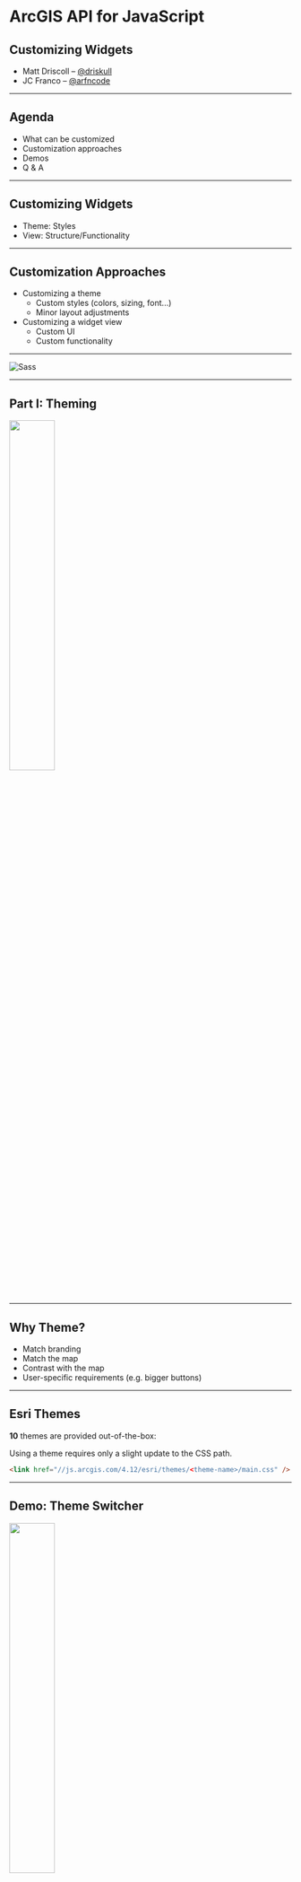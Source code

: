 <!-- .slide: data-background="../node_modules/esri-reveal.js-templates/img/2019/uc/bg-1.png" data-background-size="cover" -->
<!-- Presenter: Franco -->

# ArcGIS API for JavaScript

## Customizing Widgets

- Matt Driscoll – [@driskull](https://twitter.com/driskull)
- JC Franco – [@arfncode](https://twitter.com/arfncode)

---

## Agenda

- What can be customized
- Customization approaches
- Demos
- Q & A

---

## Customizing Widgets

- Theme<span>: Styles</span><!-- .element: class="fragment" data-fragment-index="1" -->
- View<span>: Structure/Functionality</span><!-- .element: class="fragment" data-fragment-index="1" -->

---

## Customization Approaches

- Customizing a theme <!-- .element: class="fragment" data-fragment-index="1" -->
  - Custom styles (colors, sizing, font...)
  - Minor layout adjustments
- Customizing a widget view <!-- .element: class="fragment" data-fragment-index="2" -->
  - Custom UI
  - Custom functionality

---

<!-- .slide: data-background="img/bricks/blocky.png" data-background-size="cover"  -->

<img alt="Sass" src="./img/bricks/continue.png" class="plain" />

---

<!-- .slide: data-background="../node_modules/esri-reveal.js-templates/img/2019/uc/bg-3.png" data-background-size="cover" -->

<!-- Presenter: Matt -->

## Part I: Theming

<img src="img/bricks/out-of-box-themes.png" width="40%" />

---

## Why Theme?

- Match branding
- Match the map
- Contrast with the map
- User-specific requirements (e.g. bigger buttons)

<!-- .element: class="fragment" data-fragment-index="1" -->

---

## Esri Themes

**10** themes are provided out-of-the-box:

Using a theme requires only a slight update to the CSS path.

```html
<link href="//js.arcgis.com/4.12/esri/themes/<theme-name>/main.css" />
```

---

<!-- .slide: data-background="../node_modules/esri-reveal.js-templates/img/2019/uc/bg-4.png" data-background-size="cover" -->

## Demo: Theme Switcher

<a href="../demos/out-of-the-box-themes/" target="_blank"><img src="img/bricks/out-of-box-theme-dark.png" width="40%" /></a>

<a href="../demos/out-of-the-box-themes/" target="_blank" class="external">Out-of-the-box themes</a>

---

## Customizing API styling

- API CSS is using <a href="http://getbem.com/" target="_blank" class="external">BEM</a> methodology for class names.
  - `.my-widget__menu--open`
- Can override CSS selectors / use higher specificity
  - <a href="https://developers.arcgis.com/javascript/latest/sample-code/sandbox/index.html?sample=styling-simple-theme" target="_blank" class="external">Sample</a>
  - Can be tedious/brittle

---

## Theming Technology

---

We use

<a href="https://sass-lang.com/" target="_blank"><img alt="Sass" src="./img/sass-white.png" class="plain" /></a>

### to create our CSS.

<a href="https://nodejs.org/" target="_blank"><img src="img/nodejs-new-pantone-black.png" class="plain" height="80" style="margin-left:10px; margin-right: 10px;"/></a><!-- .element: class="fragment" data-fragment-index="1" -->
<a href="https://gruntjs.com/" target="_blank"><img src="img/grunt.svg" height="80" class="plain" style="margin-left:10px; margin-right: 10px;"/></a><!-- .element: class="fragment" data-fragment-index="1" -->

<small><a href="https://sass-lang.com/" target="_blank" class="external">sass-lang.com</a> | <a href="https://nodejs.org/" target="_blank" class="external">nodejs.org</a> | <a href="https://gruntjs.com/" target="_blank" class="external">gruntjs.com</a></small><!-- .element: class="fragment plain" data-fragment-index="1" -->

---

<img alt="Sass" src="./img/sass-white.png" class="plain" />

### is a powerful scripting language for compiling CSS.

- Modular
- DRY
- Makes theming easy

<!-- .element: class="fragment" data-fragment-index="1" -->

---

## Theming Steps

1. Get theme utility
1. Use the utility
1. Customize your theme
1. Host your CSS file

<!-- .element: class="fragment" data-fragment-index="1" -->

---

## Theming Setup

1. Clone the <a href="https://github.com/jcfranco/jsapi-styles" class="external" target="_blank">theme utility</a> `jsapi-styles.git`
1. Run `npm install`
1. Edit <span style="font-weight:bold;">`sass/my-theme/main.scss`</span>
1. See <span style="font-weight:bold;">`dist/my-theme/main.css`</span>

<!-- .element: class="fragment" data-fragment-index="1" -->

---

## Step 1

Clone the theme utility repo

<a href="https://github.com/jcfranco/jsapi-styles" target="_blank" class="external">github.com/jcfranco/jsapi-styles</a>

<!-- .element: class="fragment" data-fragment-index="1" -->

```bash
git clone https://github.com/jcfranco/jsapi-styles.git
```

<!-- .element: class="fragment" data-fragment-index="1" -->

---

## Step 2

`npm install`

- Installs the necessary bits
- Creates a sample theme directory
- Compiles the CSS from the SCSS
- Spins up a preview in your default browser

<!-- .element: class="fragment" data-fragment-index="1" -->

---

## Step 3

#### Edit your theme

`sass/my-theme/main.scss`

#### Optionally, edit your app <!-- .element: class="fragment" data-fragment-index="1" -->

`preview/index.html` <!-- .element: class="fragment" data-fragment-index="1" -->

---

## Step 4

Host your stylesheet and any relevant assets

Link your stylesheet in your app

<!-- .element: class="fragment" data-fragment-index="1" -->

```html
<!-- In your app: -->
<link href="path/to/your/theme/main.css" />
```

<!-- .element: class="fragment" data-fragment-index="1" -->

---

## Theming Goals

### Theme Smart

<!-- .element: class="fragment" data-fragment-index="1" -->

- Avoid adding additional CSS selectors
- Instead, use Sass to your advantage

<!-- .element: class="fragment" data-fragment-index="1" -->

---

## Theme Structure

Let's look at how the core theme is structured

- Color<span>: `color.scss`</span><!-- .element: class="fragment" data-fragment-index="1" -->
- Size<span>: `sizes.scss`</span><!-- .element: class="fragment" data-fragment-index="1" -->
- Type<span>: `type.scss`</span><!-- .element: class="fragment" data-fragment-index="1" -->

---

## Theme Structure

### Default

```scss
// Inside base/_color_.scss
$background-color: #fff !default;
```

Any value assignment overrides the `!default` value.

```scss
// Inside sass/my-theme/main.scss
$background-color: #e3000b;
```

But wait...there's more!<!-- .element: class="fragment" data-fragment-index="1" -->

---

## Theme Structure

Override the core color variables...

```scss
$font-color: #fff;
$interactive-font-color: #fff;
$background-color: #e3000b;
$button-color: #fff;
```

...then magic!<!-- .element: class="fragment" data-fragment-index="1" -->

<img src="img/bricks/magic.gif" width="300" /><!-- .element: class="fragment plain" data-fragment-index="1" -->

---

## Magic\*

Using `$button-color` we can set a default hover color.

```scss
$button-color--hover: darken($button-color, 10%) !default;
// ...etc
```

---

## Theming Documentation

- <a href="https://developers.arcgis.com/javascript/latest/guide/styling/index.html#sassy-widgets" target="_blank" class="external">API Styling Guide</a>
- <a href="https://github.com/jcfranco/jsapi-styles/blob/master/README.md" target="_blank" class="external">Style Utility Readme</a>

---

## Lets make a theme

Brand colors

<!-- .element: class="fragment" data-fragment-index="1" -->

<img src="img/bricks/brand-colors.png" width="30%" />

<!-- .element: class="fragment" data-fragment-index="1" -->

---

## Custom Theme

Blocky McBricks: Fine miniature plastic bricks

<img src="img/bricks/custom-theme.png" width="40%" />

---

<!-- .slide: data-background="../node_modules/esri-reveal.js-templates/img/2019/uc/bg-4.png" data-background-size="cover"  -->

## Demo: Custom Theme

- <a href="../../jsapi-styles/preview/" target="_blank" class="external">Preview Start</a>
- <a href="../demos/custom-theme/" target="_blank" class="external">Custom Theme App</a>
- <a href="../demos/custom-theme/STEPS.md" target="_blank" class="external">Demo Steps</a>

---

## Theming Recap

- Use Sass & the theme utility to your advantage
- Theme structure
  - Color
  - Size
  - Typography
- Use the core variables and override their values

---

<!-- .slide: data-background="../node_modules/esri-reveal.js-templates/img/2019/uc/bg-3.png" data-background-size="cover" -->

## Part II: Customizing widget views

---

## Widget = View + ViewModel

Presentation is separate from business logic <!-- .element: class="fragment" data-fragment-index="1" -->

- Reusable <!-- .element: class="fragment" data-fragment-index="1" -->
- UI replacement <!-- .element: class="fragment" data-fragment-index="1" -->
- Framework integration <!-- .element: class="fragment" data-fragment-index="1" -->

<!-- .element: class="fragment" data-fragment-index="1" -->

---

## Views

- Presentation of the Widget
- Uses ViewModel APIs to render the UI
- View-specific logic resides here
- Extends `esri/widgets/Widget`

<!-- .element: class="fragment" data-fragment-index="1" -->

---

## Widget (Base) Class

`esri/widgets/Widget`

- Provides lifecycle
- API consistency

<!-- .element: class="fragment" data-fragment-index="1" -->

---

## Widget Lifecycle

- `constructor()`
- `postInitialize()`
- `render()`
- `destroy()`

<!-- .element: class="fragment" data-fragment-index="1" -->

---

## `render()`

- Defines UI
- JSX
- Reacts to renderable properties (private or public)
- Virtual DOM

<!-- .element: class="fragment" data-fragment-index="1" -->

---

## Working with Views

API Exploration

- [Bookmarks Doc](https://developers.arcgis.com/javascript/latest/api-reference/esri-widgets-Bookmarks.html)
- [Bookmarks Sample](https://developers.arcgis.com/javascript/latest/sample-code/widgets-bookmarks/index.html)

---

## Customizing a widget view

Brickified™ Bookmarks widget

<img alt="Customizing view demo (before)" src="./img/bricks/demo-customizing-view-before.png" class="plain" height="500" />
&nbsp;&nbsp;&nbsp;&nbsp;&nbsp;&nbsp;&nbsp;&nbsp;&nbsp;
<img alt="Customizing view demo (after)" src="./img/bricks/demo-customizing-view-after.png" class="plain" height="500" />

---

<!-- .slide: data-background="../node_modules/esri-reveal.js-templates/img/2019/uc/bg-4.png" data-background-size="cover" -->

## Demo: Customizing a widget view

- [Demo Start](../demos/custom-widget-views/)
- [Demo Steps](https://github.com/jcfranco/uc-2019-customizing-widgets/tree/master/demos/custom-widget-views)

---

## Customizing a widget view recap

- Widget = View + ViewModel <!-- .element: class="fragment" data-fragment-index="1" -->
  - Reusable <!-- .element: class="fragment" data-fragment-index="1" -->
  - UI replacement <!-- .element: class="fragment" data-fragment-index="1" -->
  - Framework integration <!-- .element: class="fragment" data-fragment-index="1" -->
- Extended existing widget <!-- .element: class="fragment" data-fragment-index="3" -->
  - Lifecycle <!-- .element: class="fragment" data-fragment-index="3" -->
  - Custom rendering <!-- .element: class="fragment" data-fragment-index="3" -->

---

# Conclusion

- Themed by changing colors, sizing, etc.
- Altered presentation (custom UI)

---

## Recommended Sessions

- [ArcGIS API for JavaScript: The Road Ahead](https://userconference2019.schedule.esri.com/schedule/1105824428)
- [Building Web Apps with the ArcGIS API for JavaScript](https://userconference2019.schedule.esri.com/schedule/1991692024)

---

## Additional Resources

- [Implementing Accessor](https://developers.arcgis.com/javascript/latest/guide/implementing-accessor/index.html)
- [Setting up TypeScript](https://developers.arcgis.com/javascript/latest/guide/typescript-setup/index.html)
- [Widget Development](https://developers.arcgis.com/javascript/latest/guide/custom-widget/index.html)
- [JS API SDK](https://developers.arcgis.com/javascript/)

---

<!-- .slide: data-background="../node_modules/esri-reveal.js-templates/img/2019/uc/bg-5.png" data-background-size="cover" -->

---

## Questions?

##### For example

🤔 Where can I find the slides/source?

👉 [esriurl.com/customwidgetsuc2019](http://esriurl.com/customwidgetsuc2019) 👈

---

<!-- .slide: data-background="../node_modules/esri-reveal.js-templates/img/2019/uc/bg-4.png" data-background-size="cover" -->

## Thank You!

> Ideas for next User Conference related to web development 💡
>
> `jsapi_pm@esri.com`
